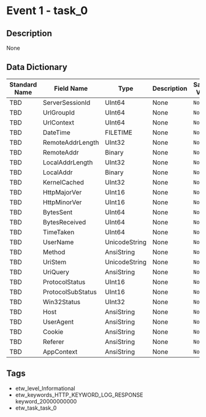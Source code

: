 # Event 1 - task_0

## Description
None

## Data Dictionary
|Standard Name|Field Name|Type|Description|Sample Value|
|---|---|---|---|---|
|TBD|ServerSessionId|UInt64|None|`None`|
|TBD|UrlGroupId|UInt64|None|`None`|
|TBD|UrlContext|UInt64|None|`None`|
|TBD|DateTime|FILETIME|None|`None`|
|TBD|RemoteAddrLength|UInt32|None|`None`|
|TBD|RemoteAddr|Binary|None|`None`|
|TBD|LocalAddrLength|UInt32|None|`None`|
|TBD|LocalAddr|Binary|None|`None`|
|TBD|KernelCached|UInt32|None|`None`|
|TBD|HttpMajorVer|UInt16|None|`None`|
|TBD|HttpMinorVer|UInt16|None|`None`|
|TBD|BytesSent|UInt64|None|`None`|
|TBD|BytesReceived|UInt64|None|`None`|
|TBD|TimeTaken|UInt64|None|`None`|
|TBD|UserName|UnicodeString|None|`None`|
|TBD|Method|AnsiString|None|`None`|
|TBD|UriStem|UnicodeString|None|`None`|
|TBD|UriQuery|AnsiString|None|`None`|
|TBD|ProtocolStatus|UInt16|None|`None`|
|TBD|ProtocolSubStatus|UInt16|None|`None`|
|TBD|Win32Status|UInt32|None|`None`|
|TBD|Host|AnsiString|None|`None`|
|TBD|UserAgent|AnsiString|None|`None`|
|TBD|Cookie|AnsiString|None|`None`|
|TBD|Referer|AnsiString|None|`None`|
|TBD|AppContext|AnsiString|None|`None`|

## Tags
* etw_level_Informational
* etw_keywords_HTTP_KEYWORD_LOG_RESPONSE keyword_20000000000
* etw_task_task_0